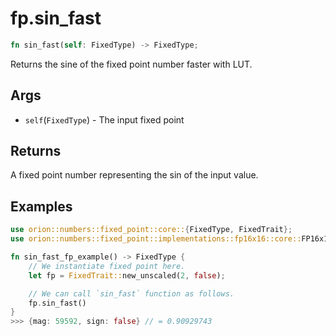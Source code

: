 # fp.sin_fast

```rust
fn sin_fast(self: FixedType) -> FixedType;
```

Returns the sine of the fixed point number faster with LUT.

## Args

* `self`(`FixedType`) - The input fixed point

## Returns

A fixed point number representing the sin of the input value.

## Examples

```rust
use orion::numbers::fixed_point::core::{FixedType, FixedTrait};
use orion::numbers::fixed_point::implementations::fp16x16::core::FP16x16Impl;

fn sin_fast_fp_example() -> FixedType {
    // We instantiate fixed point here.
    let fp = FixedTrait::new_unscaled(2, false);

    // We can call `sin_fast` function as follows.
    fp.sin_fast()
}
>>> {mag: 59592, sign: false} // = 0.90929743
``` 
